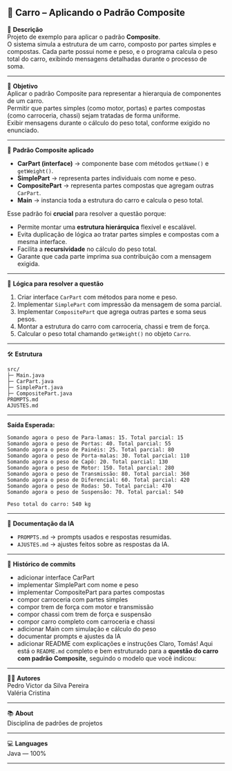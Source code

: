 ## 🚗 Carro – Aplicando o Padrão Composite

📖 **Descrição**  
Projeto de exemplo para aplicar o padrão **Composite**.  
O sistema simula a estrutura de um carro, composto por partes simples e compostas. Cada parte possui nome e peso, e o programa calcula o peso total do carro, exibindo mensagens detalhadas durante o processo de soma.

---

🎯 **Objetivo**  
Aplicar o padrão Composite para representar a hierarquia de componentes de um carro.  
Permitir que partes simples (como motor, portas) e partes compostas (como carroceria, chassi) sejam tratadas de forma uniforme.  
Exibir mensagens durante o cálculo do peso total, conforme exigido no enunciado.

---

🧠 **Padrão Composite aplicado**
- **CarPart (interface)** → componente base com métodos `getName()` e `getWeight()`.
- **SimplePart** → representa partes individuais com nome e peso.
- **CompositePart** → representa partes compostas que agregam outras `CarPart`.
- **Main** → instancia toda a estrutura do carro e calcula o peso total.

Esse padrão foi **crucial** para resolver a questão porque:
- Permite montar uma **estrutura hierárquica** flexível e escalável.
- Evita duplicação de lógica ao tratar partes simples e compostas com a mesma interface.
- Facilita a **recursividade** no cálculo do peso total.
- Garante que cada parte imprima sua contribuição com a mensagem exigida.

---

🧠 **Lógica para resolver a questão**
1. Criar interface `CarPart` com métodos para nome e peso.
2. Implementar `SimplePart` com impressão da mensagem de soma parcial.
3. Implementar `CompositePart` que agrega outras partes e soma seus pesos.
4. Montar a estrutura do carro com carroceria, chassi e trem de força.
5. Calcular o peso total chamando `getWeight()` no objeto `Carro`.

---

🛠️ **Estrutura**

```
src/
├─ Main.java
├─ CarPart.java
├─ SimplePart.java
├─ CompositePart.java
PROMPTS.md
AJUSTES.md
```

---

**Saída Esperada:**
```
Somando agora o peso de Para-lamas: 15. Total parcial: 15
Somando agora o peso de Portas: 40. Total parcial: 55
Somando agora o peso de Painéis: 25. Total parcial: 80
Somando agora o peso de Porta-malas: 30. Total parcial: 110
Somando agora o peso de Capô: 20. Total parcial: 130
Somando agora o peso de Motor: 150. Total parcial: 280
Somando agora o peso de Transmissão: 80. Total parcial: 360
Somando agora o peso de Diferencial: 60. Total parcial: 420
Somando agora o peso de Rodas: 50. Total parcial: 470
Somando agora o peso de Suspensão: 70. Total parcial: 540

Peso total do carro: 540 kg
```

---

📑 **Documentação da IA**
- `PROMPTS.md` → prompts usados e respostas resumidas.
- `AJUSTES.md` → ajustes feitos sobre as respostas da IA.

---

📌 **Histórico de commits**

- adicionar interface CarPart
- implementar SimplePart com nome e peso
- implementar CompositePart para partes compostas
- compor carroceria com partes simples
- compor trem de força com motor e transmissão
- compor chassi com trem de força e suspensão
- compor carro completo com carroceria e chassi
- adicionar Main com simulação e cálculo do peso
- documentar prompts e ajustes da IA
- adicionar README com explicações e instruções
  Claro, Tomás! Aqui está o `README.md` completo e bem estruturado para a **questão do carro com padrão Composite**, seguindo o modelo que você indicou:

---

👨‍💻 **Autores**  
Pedro Victor da Silva Pereira  
Valéria Cristina

---

📚 **About**  
Disciplina de padrões de projetos

---

💻 **Languages**  
Java — 100%

---
